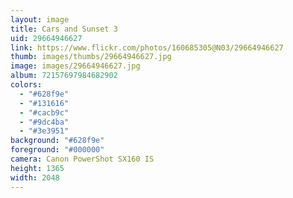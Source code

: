 ```yaml
---
layout: image
title: Cars and Sunset 3
uid: 29664946627
link: https://www.flickr.com/photos/160685305@N03/29664946627
thumb: images/thumbs/29664946627.jpg
image: images/29664946627.jpg
album: 72157697984682902
colors: 
  - "#628f9e"
  - "#131616"
  - "#cacb9c"
  - "#9dc4ba"
  - "#3e3951"
background: "#628f9e"
foreground: "#000000"
camera: Canon PowerShot SX160 IS
height: 1365
width: 2048
---
```


